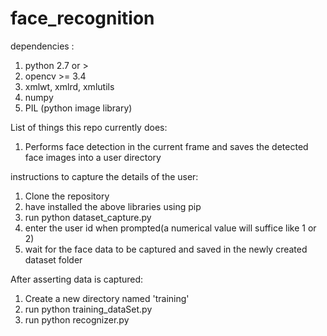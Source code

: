 # face_recognition

dependencies :
1) python 2.7 or >
2) opencv >= 3.4
3) xmlwt, xmlrd, xmlutils
4) numpy
5) PIL (python image library)

List of things this repo currently does:

1) Performs face detection in the current frame and saves the detected face images into a user directory


instructions to capture the details of the user:

1) Clone the repository
2) have installed the above libraries using pip
3) run python dataset_capture.py
4) enter the user id when prompted(a numerical value will suffice like 1 or 2)
5) wait for the face data to be captured and saved in the newly created dataset folder

After asserting data is captured:

1) Create a new directory named 'training'
2) run python training_dataSet.py
3) run python recognizer.py

